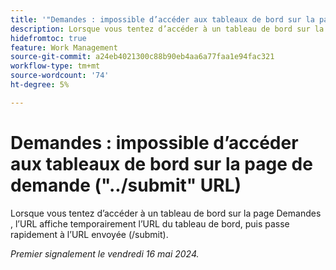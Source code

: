 ```yaml
---
title: '"Demandes : impossible d’accéder aux tableaux de bord sur la page de demande ("../submit" URL)"'
description: Lorsque vous tentez d’accéder à un tableau de bord sur la page Demandes , l’URL affiche temporairement l’URL du tableau de bord, puis passe rapidement à l’URL envoyée (/submit).
hidefromtoc: true
feature: Work Management
source-git-commit: a24eb4021300c88b90eb4aa6a77faa1e94fac321
workflow-type: tm+mt
source-wordcount: '74'
ht-degree: 5%

---
```



# Demandes : impossible d’accéder aux tableaux de bord sur la page de demande (&quot;../submit&quot; URL)

Lorsque vous tentez d’accéder à un tableau de bord sur la page Demandes , l’URL affiche temporairement l’URL du tableau de bord, puis passe rapidement à l’URL envoyée (/submit).

_Premier signalement le vendredi 16 mai 2024._



